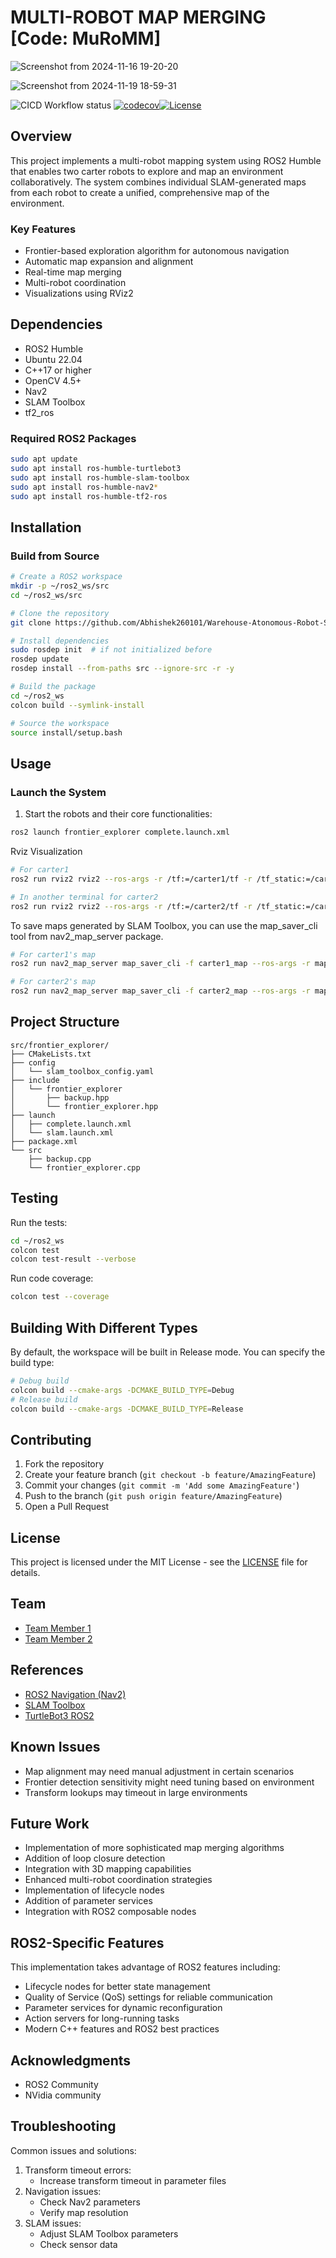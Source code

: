# MULTI-ROBOT MAP MERGING      [Code: MuRoMM]


![Screenshot from 2024-11-16 19-20-20](https://github.com/user-attachments/assets/2dde64ba-3bc4-45b3-98a7-5ec59935a6ba)


![Screenshot from 2024-11-19 18-59-31](https://github.com/user-attachments/assets/bc097d65-2ae6-4a29-b4a4-ef06c7e8e7ca)

![CICD Workflow status](https://github.com/Abhishek260101/Warehouse-Autonomous-Robot-System/actions/workflows/run-unit-test-and-upload-codecov.yml/badge.svg) [![codecov](https://codecov.io/gh/Abhishek260101/Warehouse-Autonomous-Robot-System/graph/badge.svg?token=813CD16HJ6)](https://codecov.io/gh/Abhishek260101/Warehouse-Autonomous-Robot-System)[![License](https://img.shields.io/badge/license-MIT-blue.svg)](LICENSE)

## Overview
This project implements a multi-robot mapping system using ROS2 Humble that enables two carter robots to explore and map an environment collaboratively. The system combines individual SLAM-generated maps from each robot to create a unified, comprehensive map of the environment.

### Key Features
- Frontier-based exploration algorithm for autonomous navigation
- Automatic map expansion and alignment
- Real-time map merging
- Multi-robot coordination
- Visualizations using RViz2

## Dependencies
- ROS2 Humble
- Ubuntu 22.04
- C++17 or higher
- OpenCV 4.5+
- Nav2
- SLAM Toolbox
- tf2_ros

### Required ROS2 Packages
```bash
sudo apt update
sudo apt install ros-humble-turtlebot3
sudo apt install ros-humble-slam-toolbox
sudo apt install ros-humble-nav2*
sudo apt install ros-humble-tf2-ros
```

## Installation

### Build from Source
```bash
# Create a ROS2 workspace
mkdir -p ~/ros2_ws/src
cd ~/ros2_ws/src

# Clone the repository
git clone https://github.com/Abhishek260101/Warehouse-Atonomous-Robot-System.git

# Install dependencies
sudo rosdep init  # if not initialized before
rosdep update
rosdep install --from-paths src --ignore-src -r -y

# Build the package
cd ~/ros2_ws
colcon build --symlink-install

# Source the workspace
source install/setup.bash
```

## Usage

### Launch the System
1. Start the robots and their core functionalities:
```bash
ros2 launch frontier_explorer complete.launch.xml
```

Rviz Visualization
```bash
# For carter1
ros2 run rviz2 rviz2 --ros-args -r /tf:=/carter1/tf -r /tf_static:=/carter1/tf_static

# In another terminal for carter2
ros2 run rviz2 rviz2 --ros-args -r /tf:=/carter2/tf -r /tf_static:=/carter2/tf_static
```

To save maps generated by SLAM Toolbox, you can use the map_saver_cli tool from nav2_map_server package.
```bash
# For carter1's map
ros2 run nav2_map_server map_saver_cli -f carter1_map --ros-args -r map:=/carter1/map

# For carter2's map
ros2 run nav2_map_server map_saver_cli -f carter2_map --ros-args -r map:=/carter2/map
```

## Project Structure
```
src/frontier_explorer/
├── CMakeLists.txt
├── config
│   └── slam_toolbox_config.yaml
├── include
│   └── frontier_explorer
│       ├── backup.hpp
│       └── frontier_explorer.hpp
├── launch
│   ├── complete.launch.xml
│   └── slam.launch.xml
├── package.xml
└── src
    ├── backup.cpp
    └── frontier_explorer.cpp

```

## Testing
Run the tests:
```bash
cd ~/ros2_ws
colcon test
colcon test-result --verbose
```

Run code coverage:
```bash
colcon test --coverage
```

## Building With Different Types
By default, the workspace will be built in Release mode. You can specify the build type:
```bash
# Debug build
colcon build --cmake-args -DCMAKE_BUILD_TYPE=Debug
# Release build
colcon build --cmake-args -DCMAKE_BUILD_TYPE=Release
```

## Contributing
1. Fork the repository
2. Create your feature branch (`git checkout -b feature/AmazingFeature`)
3. Commit your changes (`git commit -m 'Add some AmazingFeature'`)
4. Push to the branch (`git push origin feature/AmazingFeature`)
5. Open a Pull Request

## License
This project is licensed under the MIT License - see the [LICENSE](LICENSE) file for details.

## Team
- [Team Member 1](https://github.com/username1)
- [Team Member 2](https://github.com/username2)

## References
- [ROS2 Navigation (Nav2)](https://navigation.ros.org/)
- [SLAM Toolbox](https://github.com/SteveMacenski/slam_toolbox)
- [TurtleBot3 ROS2](https://github.com/ROBOTIS-GIT/turtlebot3/tree/ros2)

## Known Issues
- Map alignment may need manual adjustment in certain scenarios
- Frontier detection sensitivity might need tuning based on environment
- Transform lookups may timeout in large environments

## Future Work
- Implementation of more sophisticated map merging algorithms
- Addition of loop closure detection
- Integration with 3D mapping capabilities
- Enhanced multi-robot coordination strategies
- Implementation of lifecycle nodes
- Addition of parameter services
- Integration with ROS2 composable nodes

## ROS2-Specific Features
This implementation takes advantage of ROS2 features including:
- Lifecycle nodes for better state management
- Quality of Service (QoS) settings for reliable communication
- Parameter services for dynamic reconfiguration
- Action servers for long-running tasks
- Modern C++ features and ROS2 best practices


## Acknowledgments
- ROS2 Community
- NVidia community

## Troubleshooting
Common issues and solutions:
1. Transform timeout errors:
   - Increase transform timeout in parameter files
2. Navigation issues:
   - Check Nav2 parameters
   - Verify map resolution
3. SLAM issues:
   - Adjust SLAM Toolbox parameters
   - Check sensor data
